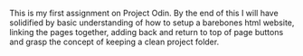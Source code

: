 This is my first assignment on Project Odin. By the end of this I will have 
solidified by basic understanding of how to setup a barebones html website,
linking the pages together, adding back and return to top of page buttons
and grasp the concept of keeping a clean project folder.

